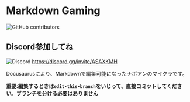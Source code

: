 # Markdown Gaming

![GitHub contributors](https://img.shields.io/github/contributors/imaicu/markdown-gaming)

## Discord参加してね

![Discord](https://img.shields.io/discord/390466362373570561)
https://discord.gg/invite/ASAXKMH

Docusaurusにより、Markdownで編集可能になったナポアンのマイクラです。

**重要:編集するときは`edit-this-branch`をいじって、直接コミットしてください。ブランチを分ける必要はありません**